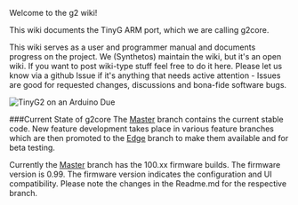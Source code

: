 Welcome to the g2 wiki!

This wiki documents the TinyG ARM port, which we are calling g2core. 

This wiki serves as a user and programmer manual and documents progress on the project. We (Synthetos) maintain the wiki, but it's an open wiki. If you want to post wiki-type stuff feel free to do it here. Please let us know via a github Issue if it's anything that needs active attention - Issues are good for requested changes, discussions and bona-fide software bugs.

![TinyG2 on an Arduino Due](http://farm4.staticflickr.com/3739/10301325295_31cb0dc6ab_h.jpg)

###Current State of g2core
The [Master](https://github.com/synthetos/g2/tree/master) branch contains the current stable code. New feature development takes place in various feature branches which are then promoted to the [Edge](https://github.com/synthetos/g2/tree/edge) branch to make them available and for beta testing.

Currently the [Master](https://github.com/synthetos/g2/tree/master) branch has the 100.xx firmware builds. The firmware version is 0.99. The firmware version indicates the configuration and UI compatibility. Please note the changes in the Readme.md for the respective branch.